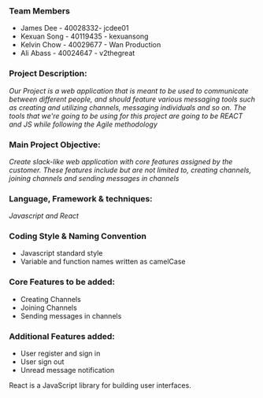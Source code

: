 ### Team Members

- James Dee - 40028332- jcdee01
- Kexuan Song  - 40119435  - kexuansong
- Kelvin Chow - 40029677 - Wan Production
- Ali Abass - 40024647 - v2thegreat


### Project Description:
_Our Project is a web application that is meant to be used to communicate between different people, and should feature various messaging tools such as creating and utilizing channels, messaging individuals and so on. The tools that we're going to be using for this project are going to be REACT and JS while following the Agile methodology_

### Main Project Objective: 
_Create slack-like web application with core features assigned by the customer. These features include but are not limited to, creating channels, joining channels and sending messages in channels_

### Language, Framework & techniques: 
_Javascript and React_

### Coding Style & Naming Convention
- Javascript standard style
- Variable and function names written as camelCase

### Core Features to be added: 
- Creating Channels
- Joining Channels
- Sending messages in channels

### Additional Features added: 
- User register and sign in
- User sign out
- Unread message notification

React is a JavaScript library for building user interfaces.

